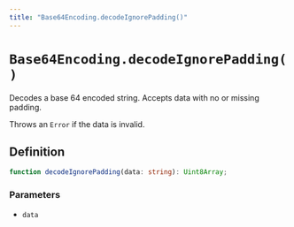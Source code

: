 ```yaml
---
title: "Base64Encoding.decodeIgnorePadding()"
---
```


# `Base64Encoding.decodeIgnorePadding()`

Decodes a base 64 encoded string. Accepts data with no or missing padding.

Throws an `Error` if the data is invalid.

## Definition

```ts
function decodeIgnorePadding(data: string): Uint8Array;
```

### Parameters

- `data`
